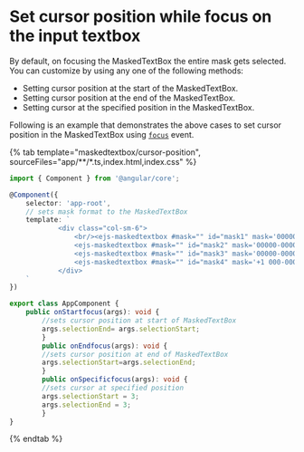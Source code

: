 # Set cursor position while focus on the input textbox

By default, on focusing the MaskedTextBox the entire mask gets selected. You can customize by using any one of the following methods:

* Setting cursor position at the start of the MaskedTextBox.
* Setting cursor position at the end of the MaskedTextBox.
* Setting cursor at the specified position in the MaskedTextBox.

Following is an example that demonstrates the above cases to set cursor position in the MaskedTextBox using [`focus`](../../api/maskedtextbox#focus) event.

{% tab template="maskedtextbox/cursor-position", sourceFiles="app/**/*.ts,index.html,index.css" %}

```typescript
import { Component } from '@angular/core';

@Component({
    selector: 'app-root',
    // sets mask format to the MaskedTextBox
    template: `
            <div class="col-sm-6">
                <br/><ejs-maskedtextbox #mask="" id="mask1" mask='00000-00000' value='93828-32132' name="mask_value1" placeholder= 'Default cursor position' floatLabelType= 'Always'></ejs-maskedtextbox><br/>
                <ejs-maskedtextbox #mask="" id="mask2" mask='00000-00000' value='83929-43427' name="mask_value2" placeholder= 'Cursor positioned at start' floatLabelType= 'Always' (focus)= "onStartfocus($event)"></ejs-maskedtextbox><br/>
                <ejs-maskedtextbox #mask="" id="mask3" mask='00000-00000' value='83929-32131' name="mask_value3" placeholder= 'Cursor positioned at end' floatLabelType= 'Always' (focus)= "onEndfocus($event)"></ejs-maskedtextbox><br/>
                <ejs-maskedtextbox #mask="" id="mask4" mask='+1 000-000-0000' value='234-432-4324' name="mask_value4" placeholder= 'Cursor at specified position' floatLabelType= 'Always' (focus)= "onSpecificfocus($event)"></ejs-maskedtextbox>
            </div>
    `
})

export class AppComponent {
    public onStartfocus(args): void {
        //sets cursor position at start of MaskedTextBox
        args.selectionEnd= args.selectionStart;
        }
        public onEndfocus(args): void {
        //sets cursor position at end of MaskedTextBox
        args.selectionStart=args.selectionEnd;
        }
        public onSpecificfocus(args): void {
        //sets cursor at specified position
        args.selectionStart = 3;
        args.selectionEnd = 3;
        }
}
```

{% endtab %}